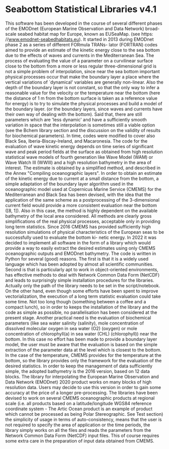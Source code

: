 # Seabottom Statistical Libraries v4.1
This software has been developed in the course of several different phases of the
EMODnet (European Marine Observation and Data Network) broad-scale seabed habitat map for Europe, known as EUSeaMap. (see https:
//www.emodnet-seabedhabitats.eu). It started in 2013 during EMODnet phase 2 as a series of different FORmula TRANs-
lator (FORTRAN) codes aimed to provide an estimate of the kinetic energy close to the
sea bottom due to the effects of waves and currents in the Mediterranean Sea.
The process of evaluating the value of a parameter on a curvilinear
surface close to the bottom from a more or less regular three-dimensional grid is not a
simple problem of interpolation, since near the sea bottom important physical processes
occur that make the boundary layer a place where the vertical variations of `dynamical'
variables are generally non-linear. Also the depth of the boundary layer is not constant,
so that the only way to infer a reasonable value for the velocity or the temperature near
the bottom (here the distance of 1 m from the bottom surface is taken as a reference
value for energy) is to try to simulate the physical processes and build a model of the
boundary layer. (or the boundary layers, since waves and currents have their own way
of dealing with the bottom). Said that, there are still parameters which are
'less dynamic' and have a sufficiently smooth variation in space that the interpolation is
sometimes still a viable option (see the Bchem library section and the discussion on the
validity of results for biochemical parameters). In time, codes were modified to cover
also Black Sea, Iberia-Biscay-Ireland, and Macaronesia. The code for the evaluation of
wave kinetic energy depends on time series of significant wave and peak period fields at
the surface as obtained from high resolution statistical wave models of fourth generation
like Wave Model (WAM) or Wave Watch III (WWIII) and a high resolution
bathymetry in the area of interest. The estimate is obtained by a simplified method,
and described in the Annex "Compiling oceanographic layers". 
In order to obtain an estimate of the kinetic energy due to current at a small distance
from the bottom, a simple adaptation of the boundary layer algorithm used in the oceanographic 
model used at Copernicus Marine Service (CMEMS) for the Mediterranean and
Black Sea has been devised, with the idea that the application of the same scheme as a
postprocessing of the 3-dimensional current field would provide a more consistent evaluation 
near the bottom ([8, 1]). Also in this case, the method is highly dependent on the
available bathymetry of the local area considered. All methods are clearly gross 
simplifications of the real physical processes, acceptable only in providing long term statistics.
Since 2016 CMEMS has provided sufficiently high resolution simulations of physical
characteristics of the European seas to be successfully used to evaluate the bottom ki-
netic energy. In 2022 it was decided to implement all software in the form of a library
which would provide a way to easily extract the desired estimates using only CMEMS
oceanographic outputs and EMODnet bathymetry.
The code is written in Python for several (good) reasons. The first is that it is a widely 
used language which has been adopted by almost all scientific communities. Second is that 
is particularly apt to work in object-oriented environments, has effective methods to deal 
with Network Common Data Form (NetCDF) and leads to surprisingly simple installation 
procedures for the libraries. Actually only the path of the library needs to be set in 
the script/notebook. 
On the other hand, even though some efforts have been spent to improve vectorialization, 
the execution of a long term statistic evaluation could take some time. Not too
long though (something between a coffee and a compact lunch), so in order to keeps the
installation of the library and the code as simple as possible, no parallelisation has been
considered at the present stage. Another practical need is the evaluation of biochemical
parameters (like sea water salinity (salinity), mole concentration of dissolved molecular
oxygen in sea water (O2) (oxygen) or mole concentration of chlorophyll(a) in sea water
(CHL) (chlorophyll)) near the bottom. In this case no effort has been made to provide a
boundary layer model, the user must be aware that the evaluation is based on the simple
extraction of the parameter data at the level which is closest to the bottom. In the case
of the temperature, CMEMS provides for the temperature at the bottom, so the library
provides only the framework for the evaluation of the desired statistics. In order to keep
the management of data sufficiently simple, the adopted bathymetry is the 2016 version,
based on 12 data blocks. The library for interpolating the European Marine Observation
and Data Network (EMODnet) 2020 product works on many blocks of high resolution
data. Users may decide to use this version in order to gain some accuracy at the price
of a longer pre-processing. The libraries have been devised to work on several CMEMS
oceanographic products at regional scale (i.e. all products based on a latitude/longitude
WGS84 reference coordinate system - The Artic Ocean product is an example of product
which cannot be processed as being Polar Stereographic. See Test section) the simplicity
of usage in terms of auto-consistency, means that the user is not required to specify the
area of application or the time periods, the library simply works on all the files and reads
the parameters from the Network Common Data Form (NetCDF) input files. This of
course requires some extra care in the preparation of input data obtained from CMEMS.
